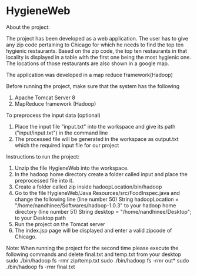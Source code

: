 # HygieneWeb
About the project:

The project has been developed as a web application. The user has to give any zip code pertaining to Chicago for which he needs to find the top ten hygienic restaurants. Based on the zip code, the top ten restaurants in that locality is displayed in a table with the first one being the most hygienic one. The locations of those restaurants are also shown in a google map.

The application was developed in a map reduce framework(Hadoop)

Before running the project, make sure that the system has the following
1.	Apache Tomcat Server 8
2.	MapReduce framework (Hadoop)

To preprocess the input data (optional)

1. Place the input file "input.txt" into the workspace and give its path ("input/input.txt") in the command line
2. The processed file will be generated in the workspace as output.txt which the required input file for our project


Instructions to run the project:
1. Unzip the file HygieneWeb into the workspace.
2. In the hadoop home directory create a folder called input and place the preprocessed file into it.
3. Create a folder called zip inside hadoopLocation/bin/hadoop 
3. Go to the file HygieneWeb/Java Resources/src/FoodInspec.java and change the following line 
(line number 50)
String hadoopLocation = "/home/nandhinee/Softwares/hadoop-1.0.3" to your hadoop home directory
(line number 51)
String desktop = "/home/nandhinee/Desktop"; to your Desktop path
4. Run the project on the Tomcat server
5. The index.jsp page will be displayed and enter a valid zipcode of Chicago.

Note: When running the project for the second time please execute the following commands and delete final.txt and temp.txt from your desktop
sudo ./bin/hadoop fs -rmr zip/temp.txt
sudo ./bin/hadoop fs -rmr out*
sudo ./bin/hadoop fs -rmr final.txt
 

